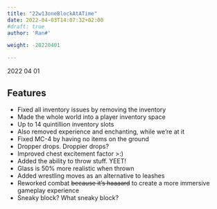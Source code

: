 ```yaml
---
title: "22w13oneBlockAtATime"
date: 2022-04-03T14:07:32+02:00
#draft: true
author: 'Ran#'

weight: -20220401

---
```


2022 04 01

## Features
- Fixed all inventory issues by removing the inventory
- Made the whole world into a player inventory space
- Up to 14 quintillion inventory slots
- Also removed experience and enchanting, while we’re at it
- Fixed MC-4 by having no items on the ground
- Dropper drops. Droppier drops?
- Improved chest excitement factor >:)
- Added the ability to throw stuff. YEET!
- Glass is 50% more realistic when thrown
- Added wrestling moves as an alternative to leashes
- Reworked combat ~~because it’s haaaard~~ to create a more immersive gameplay experience
- Sneaky block? What sneaky block?
